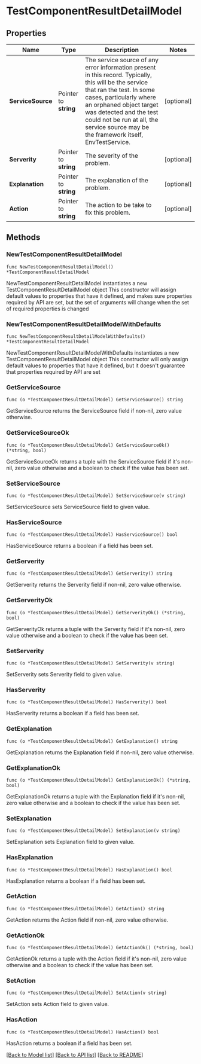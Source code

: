 # TestComponentResultDetailModel

## Properties

Name | Type | Description | Notes
------------ | ------------- | ------------- | -------------
**ServiceSource** | Pointer to **string** | The service source of any error information present in this record. Typically, this will be the service that ran the test.  In some cases, particularly where an orphaned object target was detected and the test could not be run at all, the service source may be the framework itself, EnvTestService. | [optional] 
**Serverity** | Pointer to **string** | The severity of the problem. | [optional] 
**Explanation** | Pointer to **string** | The explanation of the problem. | [optional] 
**Action** | Pointer to **string** | The action to be take to fix this problem. | [optional] 

## Methods

### NewTestComponentResultDetailModel

`func NewTestComponentResultDetailModel() *TestComponentResultDetailModel`

NewTestComponentResultDetailModel instantiates a new TestComponentResultDetailModel object
This constructor will assign default values to properties that have it defined,
and makes sure properties required by API are set, but the set of arguments
will change when the set of required properties is changed

### NewTestComponentResultDetailModelWithDefaults

`func NewTestComponentResultDetailModelWithDefaults() *TestComponentResultDetailModel`

NewTestComponentResultDetailModelWithDefaults instantiates a new TestComponentResultDetailModel object
This constructor will only assign default values to properties that have it defined,
but it doesn't guarantee that properties required by API are set

### GetServiceSource

`func (o *TestComponentResultDetailModel) GetServiceSource() string`

GetServiceSource returns the ServiceSource field if non-nil, zero value otherwise.

### GetServiceSourceOk

`func (o *TestComponentResultDetailModel) GetServiceSourceOk() (*string, bool)`

GetServiceSourceOk returns a tuple with the ServiceSource field if it's non-nil, zero value otherwise
and a boolean to check if the value has been set.

### SetServiceSource

`func (o *TestComponentResultDetailModel) SetServiceSource(v string)`

SetServiceSource sets ServiceSource field to given value.

### HasServiceSource

`func (o *TestComponentResultDetailModel) HasServiceSource() bool`

HasServiceSource returns a boolean if a field has been set.

### GetServerity

`func (o *TestComponentResultDetailModel) GetServerity() string`

GetServerity returns the Serverity field if non-nil, zero value otherwise.

### GetServerityOk

`func (o *TestComponentResultDetailModel) GetServerityOk() (*string, bool)`

GetServerityOk returns a tuple with the Serverity field if it's non-nil, zero value otherwise
and a boolean to check if the value has been set.

### SetServerity

`func (o *TestComponentResultDetailModel) SetServerity(v string)`

SetServerity sets Serverity field to given value.

### HasServerity

`func (o *TestComponentResultDetailModel) HasServerity() bool`

HasServerity returns a boolean if a field has been set.

### GetExplanation

`func (o *TestComponentResultDetailModel) GetExplanation() string`

GetExplanation returns the Explanation field if non-nil, zero value otherwise.

### GetExplanationOk

`func (o *TestComponentResultDetailModel) GetExplanationOk() (*string, bool)`

GetExplanationOk returns a tuple with the Explanation field if it's non-nil, zero value otherwise
and a boolean to check if the value has been set.

### SetExplanation

`func (o *TestComponentResultDetailModel) SetExplanation(v string)`

SetExplanation sets Explanation field to given value.

### HasExplanation

`func (o *TestComponentResultDetailModel) HasExplanation() bool`

HasExplanation returns a boolean if a field has been set.

### GetAction

`func (o *TestComponentResultDetailModel) GetAction() string`

GetAction returns the Action field if non-nil, zero value otherwise.

### GetActionOk

`func (o *TestComponentResultDetailModel) GetActionOk() (*string, bool)`

GetActionOk returns a tuple with the Action field if it's non-nil, zero value otherwise
and a boolean to check if the value has been set.

### SetAction

`func (o *TestComponentResultDetailModel) SetAction(v string)`

SetAction sets Action field to given value.

### HasAction

`func (o *TestComponentResultDetailModel) HasAction() bool`

HasAction returns a boolean if a field has been set.


[[Back to Model list]](../README.md#documentation-for-models) [[Back to API list]](../README.md#documentation-for-api-endpoints) [[Back to README]](../README.md)


